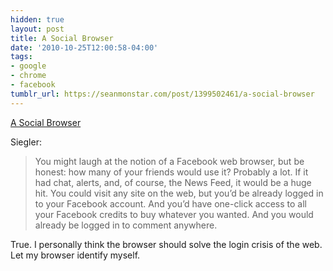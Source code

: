 ```yaml
---
hidden: true
layout: post
title: A Social Browser
date: '2010-10-25T12:00:58-04:00'
tags:
- google
- chrome
- facebook
tumblr_url: https://seanmonstar.com/post/1399502461/a-social-browser
---
```

[A Social Browser](http://techcrunch.com/2010/10/19/facebook-browser-chrome-social/)  

Siegler:

> You might laugh at the notion of a Facebook web browser, but be honest: how many of your friends would use it? Probably a lot. If it had chat, alerts, and, of course, the News Feed, it would be a huge hit. You could visit any site on the web, but you’d be already logged in to your Facebook account. And you’d have one-click access to all your Facebook credits to buy whatever you wanted. And you would already be logged in to comment anywhere.

True. I personally think the browser should solve the login crisis of the web. Let my browser identify myself.

